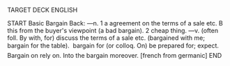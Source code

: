 TARGET DECK
ENGLISH

START
Basic
Bargain
Back: —n. 1 a agreement on the terms of a sale etc. B this from the buyer's viewpoint (a bad bargain). 2 cheap thing. —v. (often foll. By with, for) discuss the terms of a sale etc. (bargained with me; bargain for the table).  bargain for (or colloq. On) be prepared for; expect. Bargain on rely on. Into the bargain moreover. [french from germanic]
END
